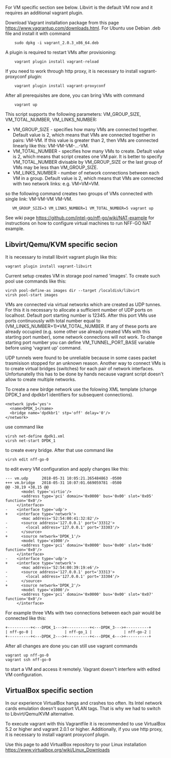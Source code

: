 For VM specific section see below. Libvirt is the default VM now and
it requires an additional vagrant plugin.

Download Vagrant installation package from this page
https://www.vagrantup.com/downloads.html. For Ubuntu use Debian .deb
file and install it with command

        sudo dpkg -i vagrant_2.0.3_x86_64.deb

A plugin is required to restart VMs after provisioning:

        vagrant plugin install vagrant-reload

If you need to work through http proxy, it is necessary to install
vagrant-proxyconf plugin:

        vagrant plugin install vagrant-proxyconf

After all prerequisites are done, you can bring VMs with command

        vagrant up

This script supports the following parameters: VM_GROUP_SIZE,
VM_TOTAL_NUMBER, VM_LINKS_NUMBER:

* VM_GROUP_SIZE - specifies how many VMs are connected
  together. Default value is 2, which means that VMs are connected
  together in pairs: VM-VM. If this value is greater than 2, then VMs
  are connected linearly like this: VM-VM-VM-...-VM.
* VM_TOTAL_NUMBER - specifies how many VMs to create. Default value is
  2, which means that script creates one VM pair. It is better to
  specify VM_TOTAL_NUMBER divisable by VM_GROUP_SIZE or the last group
  of VMs may be less than VM_GROUP_SIZE.
* VM_LINKS_NUMBER - number of network connections between each VM in a
  group. Default value is 2, which means that VMs are connected with
  two network links: e.g. VM=VM=VM.

so the following command creates two groups of VMs connected with
single link: VM-VM-VM VM-VM.

       VM_GROUP_SIZE=3 VM_LINKS_NUMBER=1 VM_TOTAL_NUMBER=5 vagrant up

See wiki page https://github.com/intel-go/nff-go/wiki/NAT-example for
instructions on how to configure virtual machines to run NFF-GO NAT
example.

## Libvirt/Qemu/KVM specific secion

It is necessary to install libvirt vagrant plugin like this:

    vagrant plugin install vagrant-libvirt

Current setup creates VM in storage pool named 'images'. To create
such pool use commands like this:

    virsh pool-define-as images dir --target /localdisk/libvirt
    virsh pool-start images

VMs are connected via virtual networks which are created as UDP
tunnes. For this it is necessary to allocate a sufficient number of
UDP ports on localhost. Default port starting number is 12345. After
this port VMs use ports continuously with total number equal to
(VM_LINKS_NUMBER+1)*VM_TOTAL_NUMBER. If any of these ports are already
occupied (e.g. some other use already created VMs with this starting
port number), some network connections will not work. To change
starting port number you can define VM_TUNNEL_PORT_BASE variable
before using 'vagrant up' command.

UDP tunnels were found to be unreliable because in some cases packet
trasmisison stopped for an unknown reason. Another way to connect VMs
is to create virtual bridges (switches) for each pair of network
interfaces. Unfortunatelly this has to be done by hands necause
vagrant script doesn't allow to create multiple networks.

To create a new birdge network use the folowing XML template (change
DPDK_1 and dpdkbr1 identifiers for subsequent connections).

    <network ipv6='yes'>
      <name>DPDK_1</name>
      <bridge name='dpdkbr1' stp='off' delay='0'/>
    </network>

use command like

    virsh net-define dpdk1.xml
    virsh net-start DPDK_1

to create every bridge. After that use command like

    virsh edit nff-go-0

to edit every VM configuration and apply changes like this:

    --- vm.udp      2018-05-31 10:05:21.265484863 -0500
    +++ vm.bridge   2018-05-31 10:07:01.669059781 -0500
    @@ -38,19 +38,15 @@
           <model type='virtio'/>
           <address type='pci' domain='0x0000' bus='0x00' slot='0x05' function='0x0'/>
         </interface>
    -    <interface type='udp'>
    +    <interface type='network'>
           <mac address='52:54:00:41:32:82'/>
    -      <source address='127.0.0.1' port='33312'>
    -        <local address='127.0.0.1' port='33303'/>
    -      </source>
    +      <source network='DPDK_1'/>
           <model type='e1000'/>
           <address type='pci' domain='0x0000' bus='0x00' slot='0x06' function='0x0'/>
         </interface>
    -    <interface type='udp'>
    +    <interface type='network'>
           <mac address='52:54:00:39:19:e6'/>
    -      <source address='127.0.0.1' port='33313'>
    -        <local address='127.0.0.1' port='33304'/>
    -      </source>
    +      <source network='DPDK_2'/>
           <model type='e1000'/>
           <address type='pci' domain='0x0000' bus='0x00' slot='0x07' function='0x0'/>
         </interface>

For example three VMs with two connections between each pair would be
connected like this:

    +----------+<---DPDK_1--->+----------+<---DPDK_3--->+----------+
    | nff-go-0 |              | nff-go_1 |              | nff-go-2 |
    +----------+<---DPDK_2--->+----------+<---DPDK_4--->+----------+

After all changes are done you can still use vagrant commands

    vagrant up nff-go-0
    vagrant ssh nff-go-0

to start a VM and access it remotely. Vagrant doesn't interfere with
edited VM configuration.

## VirtualBox specific section

In our experience VirtualBox hangs and crashes too often. Its Intel
network cards emulation doesn't support VLAN tags. That is why we had
to switch to Libvirt/Qemu/KVM alternative.

To execute vagrant with this Vagrantfile it is recommended to use
VirtualBox 5.2 or higher and vagrant 2.0.1 or higher. Additionally, if
you use http proxy, it is necessary to install vagrant proxyconf
plugin.

Use this page to add VirtualBox repository to your Linux installation
https://www.virtualbox.org/wiki/Linux_Downloads
